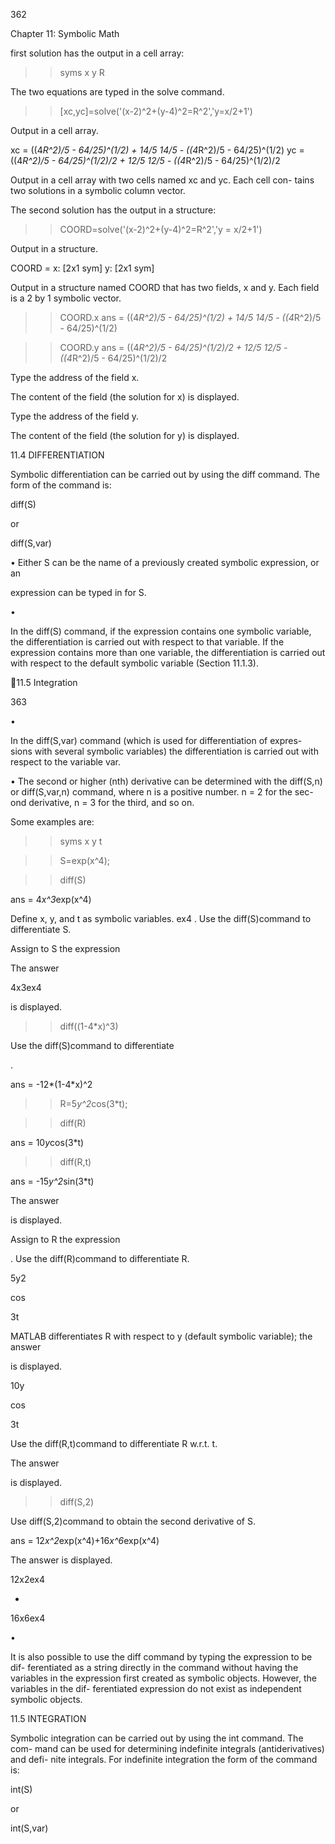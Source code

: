 362

Chapter 11: Symbolic Math

first solution has the output in a cell array:

>> syms x y R

The two equations are typed in the solve command.

>> [xc,yc]=solve('(x-2)^2+(y-4)^2=R^2','y=x/2+1')

Output in a cell array.

xc =
((4*R^2)/5 - 64/25)^(1/2) + 14/5
 14/5 - ((4*R^2)/5 - 64/25)^(1/2)
yc =
((4*R^2)/5 - 64/25)^(1/2)/2 + 12/5
 12/5 - ((4*R^2)/5 - 64/25)^(1/2)/2

Output in a cell array
with two cells named xc
and yc. Each cell con-
tains two solutions in a
symbolic column vector.

The second solution has the output in a structure:

>> COORD=solve('(x-2)^2+(y-4)^2=R^2','y = x/2+1')

Output in a structure.

COORD =
    x: [2x1 sym]
    y: [2x1 sym]

Output in a structure named COORD that has two
fields, x and y. Each field is a 2 by 1 symbolic vector.

>> COORD.x
ans =
((4*R^2)/5 - 64/25)^(1/2) + 14/5
14/5 - ((4*R^2)/5 - 64/25)^(1/2)

>> COORD.y
ans =
((4*R^2)/5 - 64/25)^(1/2)/2 + 12/5
12/5 - ((4*R^2)/5 - 64/25)^(1/2)/2

Type the address of the field x.

The content of the field (the
solution for x) is displayed.

Type the address of the field y.

The content of the field (the
solution for y) is displayed.

11.4 DIFFERENTIATION

Symbolic differentiation can be carried out by using the diff command. The
form of the command is:

diff(S)

or

diff(S,var)

• Either  S  can  be  the  name  of  a  previously  created  symbolic  expression,  or  an

expression can be typed in for S.

•

In  the  diff(S)  command,  if  the  expression  contains  one  symbolic  variable,
the differentiation is carried out with respect to that variable. If the expression
contains more than one variable, the differentiation is carried out with respect to
the default symbolic variable (Section 11.1.3).

11.5 Integration

363

•

In  the  diff(S,var)  command  (which  is  used  for  differentiation  of  expres-
sions  with  several  symbolic  variables)  the  differentiation  is  carried  out  with
respect to the variable var.

• The second or higher (nth) derivative can be determined with the diff(S,n)
or diff(S,var,n) command, where n is a positive number. n = 2 for the sec-
ond derivative, n = 3 for the third, and so on.

Some examples are:

>> syms x y t

>> S=exp(x^4);

>> diff(S)

ans =
4*x^3*exp(x^4)

Define x, y, and t as symbolic variables.
ex4
.
Use the diff(S)command to differentiate S.

Assign to S the expression

The answer

4x3ex4

 is displayed.

>> diff((1-4*x)^3)

Use the diff(S)command to differentiate

.

ans =
-12*(1-4*x)^2

>> R=5*y^2*cos(3*t);

>> diff(R)

ans =
10*y*cos(3*t)

>> diff(R,t)

ans =
-15*y^2*sin(3*t)

The answer

 is displayed.

Assign to R the expression

.
Use the diff(R)command to differentiate R.

5y2

cos

3t

MATLAB differentiates R with respect to y (default
symbolic variable); the answer

 is displayed.

10y

cos

3t

Use the diff(R,t)command to differentiate R w.r.t. t.

The answer

 is displayed.

>> diff(S,2)

Use diff(S,2)command to obtain the second derivative of S.

ans =
12*x^2*exp(x^4)+16*x^6*exp(x^4)

The answer
is displayed.

12x2ex4

+

16x6ex4

•

It is also possible to use the diff command by typing the expression to be dif-
ferentiated as a string directly in the command without having the variables in
the expression first created as symbolic objects. However, the variables in the dif-
ferentiated expression do not exist as independent symbolic objects.

11.5 INTEGRATION

Symbolic integration can be carried out by using the int command. The com-
mand can be used for determining indefinite integrals (antiderivatives) and defi-
nite integrals. For indefinite integration the form of the command is:

int(S)

or

int(S,var)

